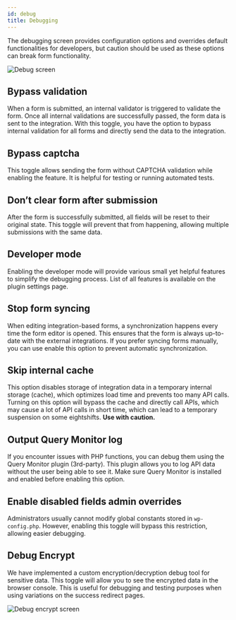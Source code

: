 ```yaml
---
id: debug
title: Debugging
---
```


The debugging screen provides configuration options and overrides default functionalities for developers, but caution should be used as these options can break form functionality.

![Debug screen](/img/forms/debug.webp)


## Bypass validation

When a form is submitted, an internal validator is triggered to validate the form. Once all internal validations are successfully passed, the form data is sent to the integration. With this toggle, you have the option to bypass internal validation for all forms and directly send the data to the integration.

## Bypass captcha

This toggle allows sending the form without CAPTCHA validation while enabling the feature. It is helpful for testing or running automated tests.

## Don’t clear form after submission

After the form is successfully submitted, all fields will be reset to their original state. This toggle will prevent that from happening, allowing multiple submissions with the same data.

## Developer mode

Enabling the developer mode will provide various small yet helpful features to simplify the debugging process. List of all features is available on the plugin settings page.

## Stop form syncing

When editing integration-based forms, a synchronization happens every time the form editor is opened. This ensures that the form is always up-to-date with the external integrations. If you prefer syncing forms manually, you can use enable this option to prevent automatic synchronization.

## Skip internal cache

This option disables storage of integration data in a temporary internal storage (cache), which optimizes load time and prevents too many API calls. Turning on this option will bypass the cache and directly call APIs, which may cause a lot of API calls in short time, which can lead to a temporary suspension on some eightshifts. **Use with caution.**

## Output Query Monitor log

If you encounter issues with PHP functions, you can debug them using the Query Monitor plugin (3rd-party). This plugin allows you to log API data without the user being able to see it. Make sure Query Monitor is installed and enabled before enabling this option.

## Enable disabled fields admin overrides

Administrators usually cannot modify global constants stored in `wp-config.php`. However, enabling this toggle will bypass this restriction, allowing easier debugging.

## Debug Encrypt

We have implemented a custom encryption/decryption debug tool for sensitive data. This toggle will allow you to see the encrypted data in the browser console. This is useful for debugging and testing purposes when using variations on the success redirect pages.

![Debug encrypt screen](/img/forms/debug-encrypt.webp)

